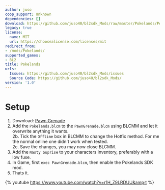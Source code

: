```yaml
---
author: juso
coop_support: Unknown
dependencies: []
download: https://github.com/juso40/bl2sdk_Mods/raw/master/Pokelands/Pokelands.zip
legacy: true
license:
  name: MIT
  url: https://choosealicense.com/licenses/mit
redirect_from:
- /mods/Pokelands/
supported_games:
- BL2
title: Pokelands
urls:
  Issues: https://github.com/juso40/bl2sdk_Mods/issues
  Source Code: https://github.com/juso40/bl2sdk_Mods/
version: '1.0'
---
```

# Setup

1. Download: [Pawn Grenade](https://www.nexusmods.com/borderlands2/mods/234)  
2. Add the ``Pokelands.blcm`` to the ``PawnGrenade.blcm`` using BLCMM and let it overwrite anything it wants.  
2b. Tick the ``Offline`` box in BLCMM to change the Hotfix method. For me the normal online one didn't work when tested.  
2c. Save the changes, you may now close BLCMM.
3. Add the ``Nasty Suprise`` to your characters inventory, preferably with a low fuse.
4. In Game, first ``exec PawnGrenade.blcm``, then enable the Pokelands SDK mod.
5. Thats it.


{% youtube https://www.youtube.com/watch?v=r1H_Z9LRDUU&amp;t %}